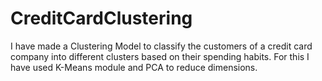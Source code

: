 # CreditCardClustering
I have made a Clustering Model to classify the customers  of a credit card company into different clusters based on their spending habits. 
For this I have used K-Means module and PCA to reduce dimensions.
